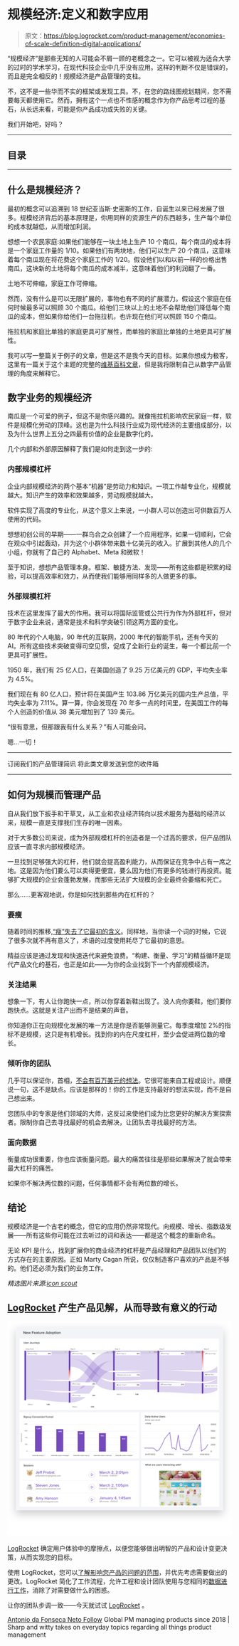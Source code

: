 # 规模经济:定义和数字应用

> 原文：<https://blog.logrocket.com/product-management/economies-of-scale-definition-digital-applications/>

“规模经济”是那些无知的人可能会不屑一顾的老概念之一。它可以被视为适合大学的过时的学术学习，在现代科技企业中几乎没有应用。这样的判断不仅是错误的，而且是完全相反的！规模经济是产品管理的支柱。

不，这不是一些华而不实的框架或发现工具。不，在您的路线图规划期间，您不需要每天都使用它。然而，拥有这个一点也不性感的概念作为你产品思考过程的基石，从长远来看，可能是你产品成功或失败的关键。

我们开始吧，好吗？

* * *

## 目录

* * *

## 什么是规模经济？

最初的概念可以追溯到 18 世纪亚当斯·史密斯的工作，自诞生以来已经发展了很多。规模经济背后的基本原理是，你用同样的资源生产的东西越多，生产每个单位的成本就越低，从而增加利润。

想想一个农民家庭:如果他们能够在一块土地上生产 10 个南瓜，每个南瓜的成本将是一个家庭工作量的 1/10。如果他们有两块地，他们可以生产 20 个南瓜，这意味着每个南瓜现在将花费这个家庭工作的 1/20。假设他们以和以前一样的价格出售南瓜，这块新的土地将每个南瓜的成本减半，这意味着他们的利润翻了一番。

土地不可伸缩，家庭工作可伸缩。

然而，没有什么是可以无限扩展的，事物也有不同的扩展潜力。假设这个家庭在任何时候最多可以照顾 30 个南瓜。给他们三块以上的土地不会帮助他们降低每个南瓜的成本，但如果你给他们一台拖拉机，也许现在他们可以照顾 150 个南瓜。

拖拉机和家庭比单独的家庭更具可扩展性，而单独的家庭比单独的土地更具可扩展性。

我可以写一整篇关于例子的文章，但是这不是我今天的目标。如果你想成为极客，这里有一篇关于这个主题的完整的[维基百科文章](https://en.wikipedia.org/wiki/Economies_of_scale)，但是我将限制自己从数字产品管理的角度来解释它。

## 数字业务的规模经济

南瓜是一个可爱的例子，但这不是你感兴趣的。就像拖拉机影响农民家庭一样，软件是规模化劳动的顶峰。这也是为什么科技行业成为现代经济的主要组成部分，以及为什么世界上五分之四最有价值的企业是数字化的。

几个内部和外部原因解释了我们是如何走到这一步的:

### 内部规模杠杆

企业内部规模经济的两个基本“机器”是劳动力和知识。一项工作越专业化，规模就越大。知识产生的效率和效果越多，劳动规模就越大。

软件实现了高度的专业化，从这个意义上来说，一小群人可以创造出可供数百万人使用的代码。

想想初创公司的早期——一群乌合之众创建了一个应用程序，如果一切顺利，它会在观众中引起轰动，并为这个小群体带来数十亿美元的收入。扩展到其他人的几个小组，你就有了自己的 Alphabet、Meta 和微软！

至于知识，想想产品管理本身。框架、敏捷方法、发现——所有这些都是积累的经验，可以提高效率和效力，从而使我们能够用同样多的人做更多的事。

### 外部规模杠杆

技术在这里发挥了最大的作用。我可以将国际监管或公共行为作为外部杠杆，但对于数字企业来说，通常是技术和科学突破引领这两方面的变化。

80 年代的个人电脑，90 年代的互联网，2000 年代的智能手机，还有今天的 AI。所有这些技术突破变得司空见惯，促成了全新行业的诞生，每一个都比前一个更具可扩展性。

1950 年，我们有 25 亿人口，在美国创造了 9.25 万亿美元的 GDP，平均失业率为 4.5%。

我们现在有 80 亿人口，预计将在美国产生 103.86 万亿美元的国内生产总值，平均失业率为 7.11%。算一算，你会发现在 70 年多一点的时间里，在美国工作的每个人创造的价值从 38 美元增加到了 139 美元。

“很有意思，但那跟我有什么关系？”有人可能会问。

嗯…一切！

* * *

订阅我们的产品管理简讯
将此类文章发送到您的收件箱

* * *

## 如何为规模而管理产品

自从我们放下扳手和干草叉，从工业和农业经济转向以技术服务为基础的经济以来，规模一直是支撑我们生存的唯一因素。

对于大多数公司来说，成为外部规模杠杆的创造者是一个过高的要求，但产品团队应该一直寻求内部规模经济。

一旦找到足够强大的杠杆，他们就会提高盈利能力，从而保证在竞争中占有一席之地。这是因为他们要么可以卖得更便宜，要么因为他们有更多的钱进行再投资。能够扩大规模的企业会蓬勃发展，而那些无法扩大规模的企业最终会萎缩和死亡。

那么……更客观地说，你是如何找到那些内在杠杆的？

### 要瘦

随着时间的推移,[“瘦”失去了它最初的含义](https://blog.logrocket.com/product-management/what-is-lean-product-management-how-to-apply/)。同样地，当你读一个词的时候，它说了很多次就不再有意义了，术语的过度使用耗尽了它最初的意思。

精益应该是通过发现和快速迭代来避免浪费。“构建、衡量、学习”的精益循环是现代产品文化的基石，也正是如此——为你的企业找到下一个内部规模经济。

### 关注结果

想象一下，有人让你跑快一点，所以你穿着新鞋出现了。没人向你要鞋，他们要你跑快点。这就是关注产出而不是结果的声音。

你知道你正在向规模化发展的唯一方法是你是否能够测量它。每季度增加 2%的指标不是规模，这只是有机增长。找到你的内在尺度杠杆，至少会促进两位数的增长。

### 倾听你的团队

几乎可以保证你，首相，[不会有百万美元的想法](https://blog.logrocket.com/product-management/effectively-using-the-six-thinking-hats-in-product-management/)。它很可能来自工程或设计。顺便说一句，这不是缺点。应该是那样的！你的工作是支持最好的想法实现，而不是自己想出来。

您团队中的专家是他们领域的大师，这反过来使他们成为比您更好的解决方案探索者。限制你自己去寻找最好的机会去解决，让团队去寻找最好的方法。

### 面向数据

衡量成功很重要，你也应该衡量问题。最大的痛苦往往是那些如果解决了就会带来最大杠杆的痛苦。

如果你不解决两位数的问题，任何事情都不会有两位数的增长。

## 结论

规模经济是一个古老的概念，但它的应用仍然非常现代。向规模、增长、指数级发展——所有这些你可能在过去听过的词和表达——都是这个概念的重新命名。

无论 KPI 是什么，找到扩展你的商业经济的杠杆是产品经理和产品团队以他们的方式存在的主要原因。正如 Marty Cagan 所说，仅仅制造客户喜欢的产品是不够的。他们还必须为我们的业务工作。

*精选图片来源:[icon scout](https://iconscout.com/icon/spaceship-6163133)*

## [LogRocket](https://lp.logrocket.com/blg/pm-signup) 产生产品见解，从而导致有意义的行动

[![](img/1af2ef21ae5da387d71d92a7a09c08e8.png)](https://lp.logrocket.com/blg/pm-signup)

[LogRocket](https://lp.logrocket.com/blg/pm-signup) 确定用户体验中的摩擦点，以便您能够做出明智的产品和设计变更决策，从而实现您的目标。

使用 LogRocket，您可以[了解影响您产品的问题的范围](https://logrocket.com/for/analytics-for-web-applications)，并优先考虑需要做出的更改。LogRocket 简化了工作流程，允许工程和设计团队使用与您相同的[数据进行工作](https://logrocket.com/for/web-analytics-solutions)，消除了对需要做什么的困惑。

让你的团队步调一致——今天就试试 [LogRocket](https://lp.logrocket.com/blg/pm-signup) 。

[Antonio da Fonseca Neto Follow](https://blog.logrocket.com/author/antoniofonsecaneto/) Global PM managing products since 2018 | Sharp and witty takes on everyday topics regarding all things product management